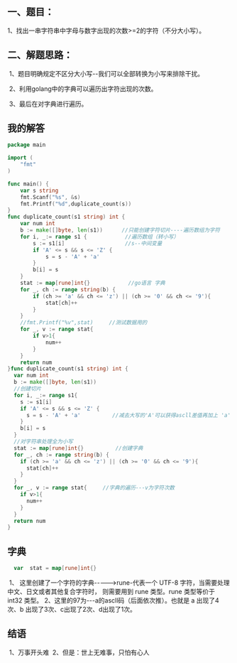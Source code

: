 ## 一、题目：

​				1、找出一串字符串中字母与数字出现的次数>=2的字符（不分大小写）。

## 二、解题思路：

​				1、题目明确规定不区分大小写--我们可以全部转换为小写来排除干扰。

​				2、利用golang中的字典可以遍历出字符出现的次数。

​				3、最后在对字典进行遍历。

 ## 我的解答

```go
package main

import (
	"fmt"
)

func main() {
	var s string
	fmt.Scanf("%s", &s)
	fmt.Printf("%d",duplicate_count(s))
}
func duplicate_count(s1 string) int {
	var num int
	b := make([]byte, len(s1))      //只能创建字符切片----遍历数组为字符
	for i, _:= range s1 {            //遍历数组（转小写）
		s := s1[i]					 //s--中间变量
		if 'A' <= s && s <= 'Z' {
			s = s - 'A' + 'a'
		}
		b[i] = s
	}
	stat := map[rune]int{}            //go语言 字典
	for _, ch := range string(b) {
		if (ch >= 'a' && ch <= 'z') || (ch >= '0' && ch <= '9'){
			stat[ch]++
		}
	}
	//fmt.Printf("%v",stat)     //测试数据用的
	for _, v := range stat{
		if v>1{
			num++
		}
	}
	return num
}func duplicate_count(s1 string) int {
  var num int
  b := make([]byte, len(s1))
  //创建切片
  for i, _:= range s1{
    s := s1[i]
    if 'A' <= s && s <= 'Z' {
      s = s - 'A' + 'a'          //减去大写的'A'可以获得ascll差值再加上 'a'的ascll值来定位字母
    }
    b[i] = s
  }
  //对字符串处理全为小写
  stat := map[rune]int{}          //创建字典
  for _, ch := range string(b) {
    if (ch >= 'a' && ch <= 'z') || (ch >= '0' && ch <= '9'){
      stat[ch]++
    }
  }
  for _, v := range stat{     //字典的遍历---v为字符次数 
    if v>1{
      num++
    }
  }
  return num
}
```


## 字典

```go
  var  stat = map[rune]int{}      
```

​			1、 这里创建了一个字符的字典----->rune-代表一个 UTF-8 字符，当需要处理中文、日文或者其他复合字符时，						则需要用到 rune 类型。rune 类型等价于 int32 类型。
​			2、这里的97为---a的ascll码（后面依次推）。也就是 a 出现了4次、b 出现了3次、c出现了2次、d出现了1次。

## 结语
​			1、万事开头难
​			2、但是：世上无难事，只怕有心人